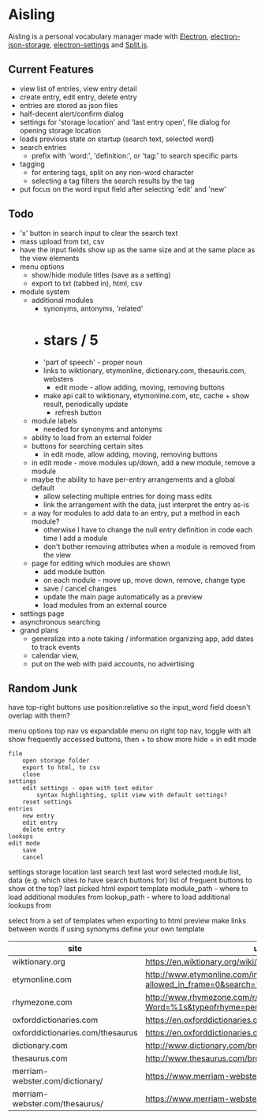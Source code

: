 # Aisling
Aisling is a personal vocabulary manager made with [Electron](https://electronjs.org/), [electron-json-storage](https://github.com/electron-userland/electron-json-storage), [electron-settings](https://github.com/nathanbuchar/electron-settings) and [Split.js](https://nathancahill.github.io/Split.js/).

## Current Features

- view list of entries, view entry detail
- create entry, edit entry, delete entry
- entries are stored as json files
- half-decent alert/confirm dialog
- settings for 'storage location' and 'last entry open', file dialog for opening storage location
- loads previous state on startup (search text, selected word)
- search entries
    - prefix with 'word:', 'definition:', or 'tag:' to search specific parts
- tagging
    - for entering tags, split on any non-word character
    - selecting a tag filters the search results by the tag
- put focus on the word input field after selecting 'edit' and 'new'

## Todo
- 'x' button in search input to clear the search text
- mass upload from txt, csv
- have the input fields show up as the same size and at the same place as the view elements
- menu options
    - show/hide module titles (save as a setting)
    - export to txt (tabbed in), html, csv
- module system
    - additional modules
        - synonyms, antonyms, 'related'
        - # stars / 5
        - 'part of speech' - proper noun
        - links to wiktionary, etymonline, dictionary.com, thesauris.com, websters
            - edit mode - allow adding, moving, removing buttons
        - make api call to wiktionary, etymonline.com, etc, cache + show result, periodically update
            - refresh button
    - module labels
        - needed for synonyms and antonyms
    - ability to load from an external folder
    - buttons for searching certain sites
        - in edit mode, allow adding, moving, removing buttons
    - in edit mode - move modules up/down, add a new module, remove a module
    - maybe the ability to have per-entry arrangements and a global default
        - allow selecting multiple entries for doing mass edits
        - link the arrangement with the data, just interpret the entry as-is
    - a way for modules to add data to an entry, put a method in each module?
        - otherwise I have to change the null entry definition in code each time I add a module
        - don't bother removing attributes when a module is removed from the view
    - page for editing which modules are shown
        - add module button
        - on each module - move up, move down, remove, change type
        - save / cancel changes
        - update the main page automatically as a preview
        - load modules from an external source
- settings page
- asynchronous searching
- grand plans
    - generalize into a note taking / information organizing app, add dates to track events
    - calendar view, 
    - put on the web with paid accounts, no advertising

## Random Junk


have top-right buttons use position:relative so the input_word field doesn't overlap with them?


menu options
    top nav vs expandable menu on right
        top nav, toggle with alt
    show frequently accessed buttons, then + to show more
        hide + in edit mode

    file
        open storage folder
        export to html, to csv
        close
    settings
        edit settings - open with text editor
            syntax highlighting, split view with default settings?
        reset settings
    entries
        new entry
        edit entry
        delete entry
    lookups
    edit mode
        save
        cancel
    


settings
    storage location
    last search text
    last word selected
    module list, data (e.g. which sites to have search buttons for)
    list of frequent buttons to show ot the top?
    last picked html export template
    module_path - where to load additional modules from
    lookup_path - where to load additional lookups from



select from a set of templates when exporting to html
    preview
    make links between words if using synonyms
    define your own template


| site | url |
|--- |--- |
| wiktionary.org | https://en.wiktionary.org/wiki/%1s |
| etymonline.com | http://www.etymonline.com/index.php?allowed_in_frame=0&search=%1s |
| rhymezone.com | http://www.rhymezone.com/r/rhyme.cgi?Word=%1s&typeofrhyme=perfect&org1=syl&org2=l&org3=y |
| oxforddictionaries.com | https://en.oxforddictionaries.com/definition/us/%1s |
| oxforddictionaries.com/thesaurus | https://en.oxforddictionaries.com/thesaurus/%1s |
| dictionary.com | http://www.dictionary.com/browse/%1s?s=t |
| thesaurus.com | http://www.thesaurus.com/browse/%1s?s=t |
| merriam-webster.com/dictionary/ | https://www.merriam-webster.com/dictionary/%1s |
| merriam-webster.com/thesaurus/ | https://www.merriam-webster.com/thesaurus/%1s |

